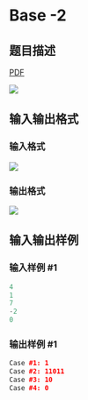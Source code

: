 # Base -2

## 题目描述

[problemUrl]: https://uva.onlinejudge.org/index.php?option=com_onlinejudge&Itemid=8&category=23&page=show_problem&problem=2062

[PDF](https://uva.onlinejudge.org/external/111/p11121.pdf)

![](https://cdn.luogu.com.cn/upload/vjudge_pic/UVA11121/fa7bc9d210580e6415e9107212fb15b89e8de60a.png)

## 输入输出格式

### 输入格式

![](https://cdn.luogu.com.cn/upload/vjudge_pic/UVA11121/3aa143710fe378425d127ae13ec64d3203ae1bab.png)

### 输出格式

![](https://cdn.luogu.com.cn/upload/vjudge_pic/UVA11121/ad638c7f7cb8c6e5d2e5f18c771d0a308f6bd915.png)

## 输入输出样例

### 输入样例 #1

```cpp
4
1
7
-2
0
```


### 输出样例 #1

```cpp
Case #1: 1
Case #2: 11011
Case #3: 10
Case #4: 0
```


